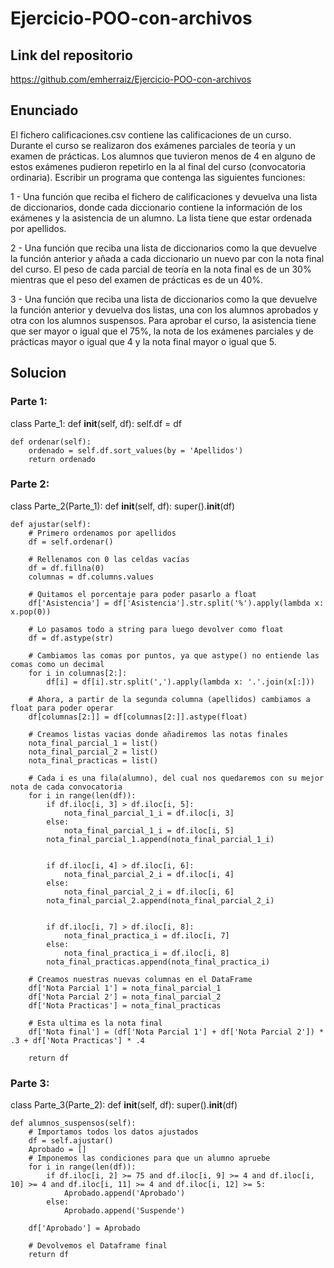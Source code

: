 # Ejercicio-POO-con-archivos
## Link del repositorio
https://github.com/emherraiz/Ejercicio-POO-con-archivos

## Enunciado

El fichero calificaciones.csv contiene las calificaciones de un curso. Durante el curso se realizaron dos exámenes parciales de teoría y un examen de prácticas. Los alumnos que tuvieron menos de 4 en alguno de estos exámenes pudieron repetirlo en la al final del curso (convocatoria ordinaria). Escribir un programa que contenga las siguientes funciones:

1 - Una función que reciba el fichero de calificaciones y devuelva una lista de diccionarios, donde cada diccionario contiene la información de los exámenes y la asistencia de un alumno. La lista tiene que estar ordenada por apellidos.

2 - Una función que reciba una lista de diccionarios como la que devuelve la función anterior y añada a cada diccionario un nuevo par con la nota final del curso. El peso de cada parcial de teoría en la nota final es de un 30% mientras que el peso del examen de prácticas es de un 40%.

3 - Una función que reciba una lista de diccionarios como la que devuelve la función anterior y devuelva dos listas, una con los alumnos aprobados y otra con los alumnos suspensos. Para aprobar el curso, la asistencia tiene que ser mayor o igual que el 75%, la nota de los exámenes parciales y de prácticas mayor o igual que 4 y la nota final mayor o igual que 5.


## Solucion

### Parte 1:

class Parte_1:
    def __init__(self, df):
        self.df = df

    def ordenar(self):
        ordenado = self.df.sort_values(by = 'Apellidos')
        return ordenado

### Parte 2:

class Parte_2(Parte_1):
    def __init__(self, df):
        super().__init__(df)

    def ajustar(self):
        # Primero ordenamos por apellidos
        df = self.ordenar()

        # Rellenamos con 0 las celdas vacías
        df = df.fillna(0)
        columnas = df.columns.values

        # Quitamos el porcentaje para poder pasarlo a float
        df['Asistencia'] = df['Asistencia'].str.split('%').apply(lambda x: x.pop(0))

        # Lo pasamos todo a string para luego devolver como float
        df = df.astype(str)

        # Cambiamos las comas por puntos, ya que astype() no entiende las comas como un decimal
        for i in columnas[2:]:
            df[i] = df[i].str.split(',').apply(lambda x: '.'.join(x[:]))

        # Ahora, a partir de la segunda columna (apellidos) cambiamos a float para poder operar
        df[columnas[2:]] = df[columnas[2:]].astype(float)

        # Creamos listas vacias donde añadiremos las notas finales
        nota_final_parcial_1 = list()
        nota_final_parcial_2 = list()
        nota_final_practicas = list()

        # Cada i es una fila(alumno), del cual nos quedaremos con su mejor nota de cada convocatoria
        for i in range(len(df)):
            if df.iloc[i, 3] > df.iloc[i, 5]:
                nota_final_parcial_1_i = df.iloc[i, 3]
            else:
                nota_final_parcial_1_i = df.iloc[i, 5]
            nota_final_parcial_1.append(nota_final_parcial_1_i)


            if df.iloc[i, 4] > df.iloc[i, 6]:
                nota_final_parcial_2_i = df.iloc[i, 4]
            else:
                nota_final_parcial_2_i = df.iloc[i, 6]
            nota_final_parcial_2.append(nota_final_parcial_2_i)


            if df.iloc[i, 7] > df.iloc[i, 8]:
                nota_final_practica_i = df.iloc[i, 7]
            else:
                nota_final_practica_i = df.iloc[i, 8]
            nota_final_practicas.append(nota_final_practica_i)

        # Creamos nuestras nuevas columnas en el DataFrame
        df['Nota Parcial 1'] = nota_final_parcial_1
        df['Nota Parcial 2'] = nota_final_parcial_2
        df['Nota Practicas'] = nota_final_practicas

        # Esta ultima es la nota final
        df['Nota final'] = (df['Nota Parcial 1'] + df['Nota Parcial 2']) * .3 + df['Nota Practicas'] * .4

        return df

### Parte 3:

class Parte_3(Parte_2):
    def __init__(self, df):
        super().__init__(df)

    def alumnos_suspensos(self):
        # Importamos todos los datos ajustados
        df = self.ajustar()
        Aprobado = []
        # Imponemos las condiciones para que un alumno apruebe
        for i in range(len(df)):
            if df.iloc[i, 2] >= 75 and df.iloc[i, 9] >= 4 and df.iloc[i, 10] >= 4 and df.iloc[i, 11] >= 4 and df.iloc[i, 12] >= 5:
                Aprobado.append('Aprobado')
            else:
                Aprobado.append('Suspende')

        df['Aprobado'] = Aprobado

        # Devolvemos el Dataframe final
        return df
